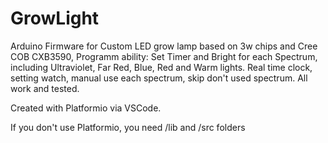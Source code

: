 # GrowLight
Arduino Firmware for Custom LED grow lamp based on 3w chips and Cree COB CXB3590,
Programm ability:
Set Timer and Bright for each Spectrum,
including Ultraviolet, Far Red, Blue, Red and Warm lights.
Real time clock, setting watch, manual use each spectrum, skip don't used  spectrum.
All work and tested.

Created with Platformio via VSCode.

If you don't use Platformio, you need /lib and /src folders
